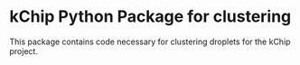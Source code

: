 # kChip Python Package for clustering

This package contains code necessary for clustering droplets for the kChip project. 
